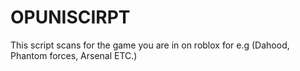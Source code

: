# OPUNISCIRPT
This script scans for the game you are in on roblox for e.g (Dahood, Phantom forces, Arsenal ETC.)

